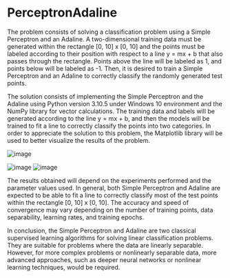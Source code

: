 # PerceptronAdaline

The problem consists of solving a classification problem using a Simple Perceptron and an Adaline. A two-dimensional training data must be generated within the rectangle [0, 10] x [0, 10] and the points must be labeled according to their position with respect to a line y = mx + b that also passes through the rectangle. Points above the line will be labeled as 1, and points below will be labeled as -1. Then, it is desired to train a Simple Perceptron and an Adaline to correctly classify the randomly generated test points.

The solution consists of implementing the Simple Perceptron and the Adaline using Python version 3.10.5 under Windows 10 environment and the NumPy library for vector calculations. The training data and labels will be generated according to the line y = mx + b, and then the models will be trained to fit a line to correctly classify the points into two categories. In order to appreciate the solution to this problem, the Matplotlib library will be used to better visualize the results of the problem.


![image](https://github.com/YakoViTo/PerceptronAdaline/assets/135473233/8b20aec8-00cc-4935-86e9-5e4f52789796)


![image](https://github.com/YakoViTo/PerceptronAdaline/assets/135473233/12ba80a7-9839-49f4-9af4-729586d3c56b)
![image](https://github.com/YakoViTo/PerceptronAdaline/assets/135473233/a336ec2d-acc1-46db-a895-4dda3a415fe7)

The results obtained will depend on the experiments performed and the parameter values used. In general, both Simple Perceptron and Adaline are expected to be able to fit a line to correctly classify most of the test points within the rectangle [0, 10] x [0, 10]. The accuracy and speed of convergence may vary depending on the number of training points, data separability, learning rates, and training epochs.

In conclusion, the Simple Perceptron and Adaline are two classical supervised learning algorithms for solving linear classification problems. They are suitable for problems where the data are linearly separable. However, for more complex problems or nonlinearly separable data, more advanced approaches, such as deeper neural networks or nonlinear learning techniques, would be required.
